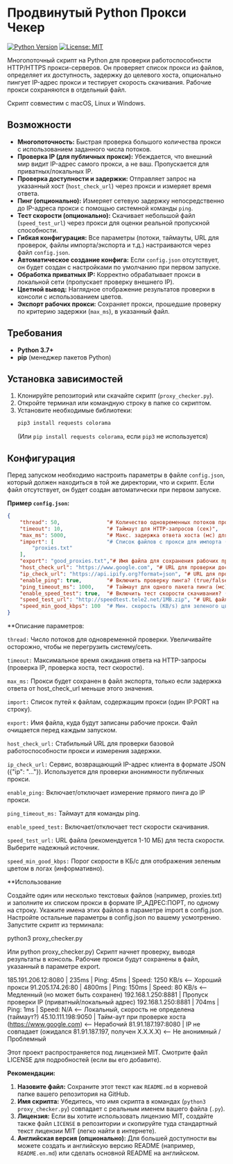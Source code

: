 # Продвинутый Python Прокси Чекер

[![Python Version](https://img.shields.io/badge/python-3.7+-blue.svg)](https://www.python.org/)
[![License: MIT](https://img.shields.io/badge/License-MIT-yellow.svg)](https://opensource.org/licenses/MIT)

Многопоточный скрипт на Python для проверки работоспособности HTTP/HTTPS прокси-серверов. Он проверяет список прокси из файлов, определяет их доступность, задержку до целевого хоста, опционально пингует IP-адрес прокси и тестирует скорость скачивания. Рабочие прокси сохраняются в отдельный файл.

Скрипт совместим с macOS, Linux и Windows.

## Возможности

*   **Многопоточность:** Быстрая проверка большого количества прокси с использованием заданного числа потоков.
*   **Проверка IP (для публичных прокси):** Убеждается, что внешний мир видит IP-адрес самого прокси, а не ваш. Пропускается для приватных/локальных IP.
*   **Проверка доступности и задержки:** Отправляет запрос на указанный хост (`host_check_url`) через прокси и измеряет время ответа.
*   **Пинг (опционально):** Измеряет сетевую задержку непосредственно до IP-адреса прокси с помощью системной команды `ping`.
*   **Тест скорости (опционально):** Скачивает небольшой файл (`speed_test_url`) через прокси для оценки реальной пропускной способности.
*   **Гибкая конфигурация:** Все параметры (потоки, таймауты, URL для проверок, файлы импорта/экспорта и т.д.) настраиваются через файл `config.json`.
*   **Автоматическое создание конфига:** Если `config.json` отсутствует, он будет создан с настройками по умолчанию при первом запуске.
*   **Обработка приватных IP:** Корректно обрабатывает прокси в локальной сети (пропускает проверку внешнего IP).
*   **Цветной вывод:** Наглядное отображение результатов проверки в консоли с использованием цветов.
*   **Экспорт рабочих прокси:** Сохраняет прокси, прошедшие проверку по критерию задержки (`max_ms`), в указанный файл.

## Требования

*   **Python 3.7+**
*   **pip** (менеджер пакетов Python)

## Установка зависимостей

1.  Клонируйте репозиторий или скачайте скрипт (`proxy_checker.py`).
2.  Откройте терминал или командную строку в папке со скриптом.
3.  Установите необходимые библиотеки:
    ```bash
    pip3 install requests colorama
    ```
    (Или `pip install requests colorama`, если `pip3` не используется)

## Конфигурация

Перед запуском необходимо настроить параметры в файле `config.json`, который должен находиться в той же директории, что и скрипт. Если файл отсутствует, он будет создан автоматически при первом запуске.

**Пример `config.json`:**

```json
{
    "thread": 50,               "# Количество одновременных потоков проверки",
    "timeout": 10,              "# Таймаут для HTTP-запросов (сек)",
    "max_ms": 5000,             "# Макс. задержка ответа хоста (мс) для сохранения прокси",
    "import": [                 "# Список файлов с прокси для импорта (формат IP:PORT)",
        "proxies.txt"
    ],
    "export": "good_proxies.txt","# Имя файла для сохранения рабочих прокси",
    "host_check_url": "https://www.google.com", "# URL для проверки доступности и задержки",
    "ip_check_url": "https://api.ipify.org?format=json", "# URL для проверки внешнего IP",
    "enable_ping": true,        "# Включить проверку пинга? (true/false)",
    "ping_timeout_ms": 1000,    "# Таймаут для одного пакета пинга (мс)",
    "enable_speed_test": true,  "# Включить тест скорости скачивания? (true/false)",
    "speed_test_url": "http://speedtest.tele2.net/1MB.zip", "# URL файла для теста скорости",
    "speed_min_good_kbps": 100  "# Мин. скорость (KB/s) для зеленого цвета в логе (не влияет на сохранение)"
}
````
**Описание параметров:

`thread:` Число потоков для одновременной проверки. Увеличивайте осторожно, чтобы не перегрузить систему/сеть.

`timeout:` Максимальное время ожидания ответа на HTTP-запросы (проверка IP, проверка хоста, тест скорости).

`max_ms:` Прокси будет сохранен в файл экспорта, только если задержка ответа от host_check_url меньше этого значения.

`import:` Список путей к файлам, содержащим прокси (один IP:PORT на строку).

`export:` Имя файла, куда будут записаны рабочие прокси. Файл очищается перед каждым запуском.

`host_check_url:` Стабильный URL для проверки базовой работоспособности прокси и измерения задержки.

`ip_check_url:` Сервис, возвращающий IP-адрес клиента в формате JSON ({"ip": "..."}). Используется для проверки анонимности публичных прокси.

`enable_ping:` Включает/отключает измерение прямого пинга до IP прокси.

`ping_timeout_ms:` Таймаут для команды ping.

`enable_speed_test:` Включает/отключает тест скорости скачивания.

`speed_test_url:` URL файла (рекомендуется 1-10 МБ) для теста скорости. Выберите надежный источник.

`speed_min_good_kbps:` Порог скорости в КБ/с для отображения зеленым цветом в логах (информативно).

**Использование

Создайте один или несколько текстовых файлов (например, proxies.txt) и заполните их списком прокси в формате IP_АДРЕС:ПОРТ, по одному на строку.
Укажите имена этих файлов в параметре import в config.json.
Настройте остальные параметры в config.json по вашему усмотрению.
Запустите скрипт из терминала:

python3 proxy_checker.py

Или python proxy_checker.py)
Скрипт начнет проверку, выводя результаты в консоль. Рабочие прокси будут сохранены в файл, указанный в параметре export.

185.191.206.12:8080 | 235ms | Ping: 45ms | Speed: 1250 KB/s   <-- Хороший прокси
91.205.174.26:80   | 4800ms | Ping: 150ms | Speed: 80 KB/s    <-- Медленный (но может быть сохранен)
192.168.1.250:8881 | Пропуск проверки IP (приватный/локальный адрес)
192.168.1.250:8881 | 704ms | Ping: 1ms | Speed: N/A          <-- Локальный, скорость не определена (таймаут?)
45.10.111.198:9050 | Тайм-аут при проверке хоста (https://www.google.com) <-- Нерабочий
81.91.187.197:8080 | IP не совпадает (ожидался 81.91.187.197, получен X.X.X.X) <-- Не анонимный / Проблемный

Этот проект распространяется под лицензией MIT. Смотрите файл LICENSE для подробностей (если вы его добавите).


**Рекомендации:**

1.  **Назовите файл:** Сохраните этот текст как `README.md` в корневой папке вашего репозитория на GitHub.
2.  **Имя скрипта:** Убедитесь, что имя скрипта в командах (`python3 proxy_checker.py`) совпадает с реальным именем вашего файла (`.py`).
3.  **Лицензия:** Если вы хотите использовать лицензию MIT, создайте также файл `LICENSE` в репозитории и скопируйте туда стандартный текст лицензии MIT (легко найти в интернете).
4.  **Английская версия (опционально):** Для большей доступности вы можете создать и английскую версию README (например, `README.en.md`) или сделать основной README на английском.
